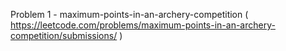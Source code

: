 Problem 1 - maximum-points-in-an-archery-competition ( https://leetcode.com/problems/maximum-points-in-an-archery-competition/submissions/ )